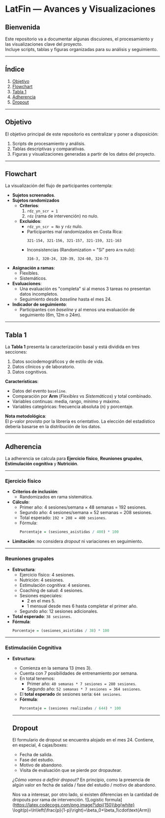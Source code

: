 # LatFin — Avances y Visualizaciones

## Bienvenida
Este repositorio va a documentar algunas discuiones, el procesamiento y las visualizaciones clave del proyecto.  
Incluye scripts, tablas y figuras organizadas para su análisis y seguimiento.

---

## Índice
1. [Objetivo](#objetivo)
2. [Flowchart](#flowchart)
3. [Tabla 1](#tabla-1)
4. [Adherencia](#adherencia)
5. [Dropout](#Dropout)

---

## Objetivo
El objetivo principal de este repositorio es centralizar y poner a disposición:

1. Scripts de procesamiento y análisis.
2. Tablas descriptivas y comparativas.
3. Figuras y visualizaciones generadas a partir de los datos del proyecto.

---

## Flowchart
La visualización del flujo de participantes contempla:

- **Sujetos screenados**.
- **Sujetos randomizados**  
  - **Criterios**:
    1. `rdz_yn_scr = 1`
    2. `rdz` (rama de intervención) no nulo.
  - **Excluidos**:
    - `rdz_yn_scr = No` y `rdz` nulo.
    - Participantes mal randomizados en Costa Rica:  
      ```
      321-154, 321-156, 321-157, 321-159, 321-163
      ```
    - Inconsistencias (Randomization = "Sí" pero `Arm` nulo):  
      ```
      316-3, 320-24, 320-39, 324-60, 324-73
      ```
- **Asignación a ramas**:
  - Flexibles.
  - Sistemáticos.
- **Evaluaciones**:
  - Una evaluación es "completa" si al menos 3 tareas no presentan datos incompletos.
  - Seguimiento desde *baseline* hasta el mes 24.
- **Indicador de seguimiento**:
  - Participantes con *baseline* y al menos una evaluación de seguimiento (6m, 12m o 24m).

---

## Tabla 1
La **Tabla 1** presenta la caracterización basal y está dividida en tres secciones:

1. Datos sociodemográficos y de estilo de vida.
2. Datos clínicos y de laboratorio.
3. Datos cognitivos.

**Características**:
- Datos del evento `baseline`.
- Comparación por **Arm** (*Flexibles* vs *Sistemáticos*) y total combinado.
- Variables continuas: media, rango, mínimo y máximo.
- Variables categóricas: frecuencia absoluta (n) y porcentaje.

**Nota metodológica**:  
El p-valor provisto por la librería es orientativo. La elección del estadístico debería basarse en la distribución de los datos.

---

## Adherencia
La adherencia se calcula para **Ejercicio físico**, **Reuniones grupales**, **Estimulación cognitiva** y **Nutrición**.

---

### Ejercicio físico
- **Criterios de inclusión**:
  - Randomizados en rama sistemática.
- **Cálculo**:
  - Primer año: 4 sesiones/semana × 48 semanas = 192 sesiones.
  - Segundo año: 4 sesiones/semana × 52 semanas = 208 sesiones.
  - Total esperado: `192 + 208 = 400 sesiones`.
  - Fórmula:
    ```r
    Porcentaje = (sesiones_asistidas / 400) * 100
    ```
- **Limitación**: no considera *dropout* ni variaciones en seguimiento.


---

### Reuniones grupales
- **Estructura**:
  - Ejercicio físico: 4 sesiones.
  - Nutrición: 4 sesiones.
  - Estimulación cognitiva: 4 sesiones.
  - Coaching de salud: 4 sesiones.
  - Sesiones especiales:
    - 2 en el mes 5.
    - 1 mensual desde mes 6 hasta completar el primer año.
  - Segundo año: 12 sesiones adicionales.
- **Total esperado**: `38 sesiones`.
- **Fórmula**:
  ```r
  Porcentaje = (sesiones_asistidas / 38) * 100

---

### Estimulación Cognitiva
- **Estructura**:
  - Comienza en la semana 13 (mes 3).
  - Cuenta con 7 posibilidades de entrenamiento por semana.
  - En total tenemos:
    - Primer año: `40 semanas * 7 sesiones = 280 sesiones`.
    - Segundo año: `52 semanas * 7 sesiones = 364 sesiones`.
  - El **total esperado** de sesiones sería: `644 sesiones`.
  - **Fórmula**:
    ```r
    Porcentaje = (sesiones realizadas / 644) * 100

  ---

  ## Dropout

  El formulario de dropout se encuentra alojado en el mes 24. Contiene, en especial, 4 cajas/boxes:
  - Fecha de salida.
  - Fase del estudio.
  - Motivo de abandono.
  - Visita de evaluación que se pierde por dropautear.

  *¿Cómo vamos a definir dropout?* En principio, como la presencia de algún valor en fecha de salida / fase del estudio / motivo de abandono.

  Nos va a interesar, por otro lado, si existen diferencias en la cantidad de dropouts por rama de intervención.
![Logistic formula](https://latex.codecogs.com/png.image?\dpi{150}\bg{white}
\logit(p)=\ln\left(\frac{p}{1-p}\right)=\beta_0+\beta_1\cdot\text{Arm})
  
